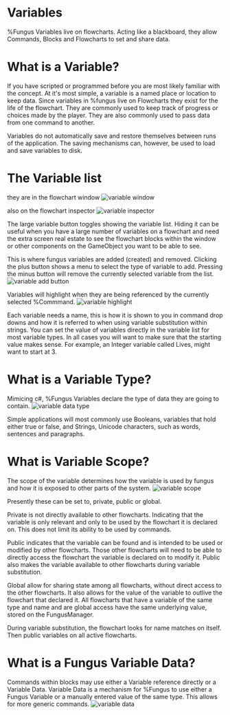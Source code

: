 # Variables

%Fungus Variables live on flowcharts. Acting like a blackboard, they allow Commands, Blocks and Flowcharts to set and share data.

<!-- **************************************************** -->
# What is a Variable?

If you have scripted or programmed before you are most likely familiar with the concept. At it's most simple, a variable is a named place or location to keep data. Since variables in %fungus live on Flowcharts they exist for the life of the flowchart. 
They are commonly used to keep track of progress or choices made by the player. They are also commonly used to pass data from one command to another.

Variables do not automatically save and restore themselves between runs of the application. The saving mechanisms can, however, be used to load and save variables to disk.

<!-- **************************************************** -->
# The Variable list

they are in the flowchart window
![variable window]

also on the flowchart inspector
![variable inspector]

The large variable button toggles showing the variable list. Hiding it can be useful when you have a large number of variables on a flowchart and need the extra screen real estate to see the flowchart blocks within the window or other components on the GameObject you want to be able to see.

This is where fungus variables are added (created) and removed. Clicking the plus button shows a menu to select the type of variable to add. Pressing the minus button will remove the currently selected variable from the list.
![variable add button]

Variables will highlight when they are being referenced by the currently selected %Commmand.
![variable highlight]

Each variable needs a name, this is how it is shown to you in command drop downs and how it is referred to when using variable substitution within strings. You can set the value of variables directly in the variable list for most variable types. In all cases you will want to make sure that the starting value makes sense. For example, an Integer variable called Lives, might want to start at 3.

<!-- **************************************************** -->
# What is a Variable Type?

Mimicing c#, %Fungus Variables declare the type of data they are going to contain. 
![variable data type]

Simple applications will most commonly use Booleans, variables that hold either true or false, and Strings, Unicode characters, such as words, sentences and paragraphs.

<!-- **************************************************** -->
# What is Variable Scope?

The scope of the variable determines how the variable is used by fungus and how it is exposed to other parts of the system.
![variable scope]

Presently these can be set to, private, public or global.

Private is not directly available to other flowcharts. Indicating that the variable is only relevant and only to be used by the flowchart it is declared on. This does not limit its ability to be used by commands.

Public indicates that the variable can be found and is intended to be used or modified by other flowcharts. Those other flowcharts will need to be able to directly access the flowchart the variable is declared on to modify it. Public also makes the variable available to other flowcharts during variable substitution.

Global allow for sharing state among all flowcharts, without direct access to the other flowcharts. It also allows for the value of the variable to outlive the flowchart that declared it. All flowcharts that have a variable of the same type and name and are global access have the same underlying value, stored on the FungusManager.

During variable substitution, the flowchart looks for name matches on itself. Then public variables on all active flowcharts.

<!-- **************************************************** -->
# What is a Fungus Variable Data?

Commands within blocks may use either a Variable reference directly or a Variable Data. Variable Data is a mechanism for %Fungus to use either a Fungus Variable or a manually entered value of the same type. This allows for more generic commands.
![variable data]



[variable window]: ./variables/variable_window.png "Variable section of the flowchart window"
[variable inspector]: ./variables/variable_inspector.png "Variable section of the flowchart inspector"
[variable add button]: ./variables/variable_add_button.png "Plus button shows selection of variable types to add."
[variable highlight]: ./variables/variable_highlight.png "The variable(s) being referenced by the current command are highlighted in the list."
[variable data type]: ./variables/variable_data_type.png "Fungus supports a number of types of variables"
[variable scope]: ./variables/variable_scope.png "Scope determines where and how the variable is accessable."
[variable data]: ./variables/variable_data.png "Data with a manual value entered. The drop down shows the compatible variable types on this flowchart that could be used instead of the manually entered value."


<!--
-adding your own variables to fungus
-variableinfo
-variableproperty
-accessing variable in c# code
-->
